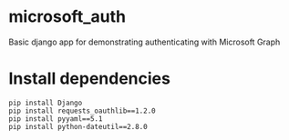 # microsoft_auth
Basic django app for demonstrating authenticating with Microsoft Graph


# Install dependencies

```
pip install Django
pip install requests_oauthlib==1.2.0
pip install pyyaml==5.1
pip install python-dateutil==2.8.0
```

